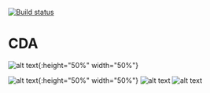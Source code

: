 [![Build status](https://build.appcenter.ms/v0.1/apps/9f06e61c-f59d-4d9e-a647-f7d39a8a2a30/branches/master/badge)](https://appcenter.ms)
# CDA

![alt text](https://raw.githubusercontent.com/connorlarkin1/CDA/master/rnapp/ios/screenshots/en-US/iPhone%20X-DIV.png){:height="50%" width="50%"}


![alt text](https://raw.githubusercontent.com/connorlarkin1/CDA/master/rnapp/ios/screenshots/en-US/iPhone%20X-History.png&s=200){:height="50%" width="50%"}
![alt text](https://raw.githubusercontent.com/connorlarkin1/CDA/master/rnapp/ios/screenshots/en-US/iPhone%20X-Home.png)
![alt text](https://github.com/connorlarkin1/CDA/blob/master/rnapp/ios/screenshots/en-US/iPhone%20X-Settings.png?raw=true)
